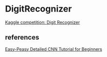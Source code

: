 # DigitRecognizer

[Kaggle competition: Digit Recognizer](https://www.kaggle.com/competitions/digit-recognizer)


## references

[Easy-Peasy Detailed CNN Tutorial for Beginners](https://www.kaggle.com/code/akshitsharma1/easy-peasy-detailed-cnn-tutorial-for-beginners/notebook)
